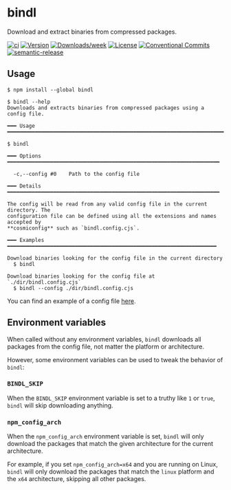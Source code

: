 # bindl

Download and extract binaries from compressed packages.

[![ci](https://github.com/felipecrs/bindl/workflows/ci/badge.svg)](https://github.com/felipecrs/bindl/actions?query=workflow%3Aci)
[![Version](https://img.shields.io/npm/v/bindl.svg)](https://npmjs.org/package/bindl)
[![Downloads/week](https://img.shields.io/npm/dw/bindl.svg)](https://npmjs.org/package/bindl)
[![License](https://img.shields.io/npm/l/bindl.svg)](https://github.com/felipecrs/bindl/blob/master/package.json)
[![Conventional Commits](https://img.shields.io/badge/Conventional%20Commits-1.0.0-yellow.svg)](https://conventionalcommits.org)
[![semantic-release](https://img.shields.io/badge/%20%20%F0%9F%93%A6%F0%9F%9A%80-semantic--release-e10079.svg)](https://github.com/semantic-release/semantic-release)

## Usage

```sh-session
$ npm install --global bindl

$ bindl --help
Downloads and extracts binaries from compressed packages using a config file.

━━━ Usage ━━━━━━━━━━━━━━━━━━━━━━━━━━━━━━━━━━━━━━━━━━━━━━━━━━━━━━━━━━━━━━━━━━━━━━━

$ bindl

━━━ Options ━━━━━━━━━━━━━━━━━━━━━━━━━━━━━━━━━━━━━━━━━━━━━━━━━━━━━━━━━━━━━━━━━━━━━

  -c,--config #0    Path to the config file

━━━ Details ━━━━━━━━━━━━━━━━━━━━━━━━━━━━━━━━━━━━━━━━━━━━━━━━━━━━━━━━━━━━━━━━━━━━━

The config will be read from any valid config file in the current directory. The
configuration file can be defined using all the extensions and names accepted by
**cosmiconfig** such as `bindl.config.cjs`.

━━━ Examples ━━━━━━━━━━━━━━━━━━━━━━━━━━━━━━━━━━━━━━━━━━━━━━━━━━━━━━━━━━━━━━━━━━━━

Download binaries looking for the config file in the current directory
  $ bindl

Download binaries looking for the config file at `./dir/bindl.config.cjs`
  $ bindl --config ./dir/bindl.config.cjs
```

You can find an example of a config file [here](./test/res/bindl.config.cjs).

## Environment variables

When called without any environment variables, `bindl` downloads all packages from the config file, not matter the platform or architecture.

However, some environment variables can be used to tweak the behavior of `bindl`:

### `BINDL_SKIP`

When the `BINDL_SKIP` environment variable is set to a truthy like `1` or `true`, `bindl` will skip downloading anything.

### `npm_config_arch`

When the `npm_config_arch` environment variable is set, `bindl` will only download the packages that match the given architecture for the current architecture.

For example, if you set `npm_config_arch=x64` and you are running on Linux, `bindl` will only download the packages that match the `linux` platform and the `x64` architecture, skipping all other packages.
